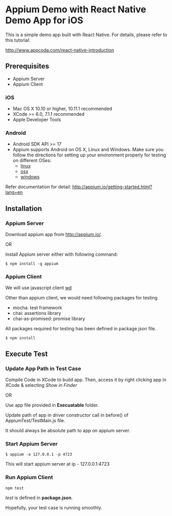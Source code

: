 # Appium Demo with React Native Demo App for iOS

This is a simple demo app built with React Native. For details, please refer to this tutorial:

http://www.appcoda.com/react-native-introduction

## Prerequisites

- Appium Server
- Appium Client

### iOS

- Mac OS X 10.10 or higher, 10.11.1 recommended
- XCode >= 6.0, 7.1.1 recommended
- Apple Developer Tools

### Android

- Android SDK API >= 17
- Appium supports Android on OS X, Linux and Windows. Make sure you follow the directions for setting up your environment properly for testing on different OSes:
  - [linux](http://appium.io/slate/en/master/?ruby#running-appium-on-linux)
  - [osx](http://appium.io/slate/en/master/?ruby#running-appium-on-mac-os-x)
  - [windows](http://appium.io/slate/en/master/?ruby#running-appium-on-windows)

Refer documentation for detail: http://appium.io/getting-started.html?lang=en

## Installation

### Appium Server

Download appium app from http://appium.io/.

OR

Install Appium server either with following command:

```
$ npm install -g appium
```

### Appium Client

We will use javascript client [wd](https://github.com/admc/wd)

Other than appium client, we would need following packages for testing
- mocha: test framework
- chai: assertions library
- chai-as-promised: promise library

All packages required for testing has been defined in package.json file.

```
$ npm install
```

## Execute Test

### Update App Path in Test Case

Compile Code in XCode to build app. Then, access it by right clicking app in XCode & selecting _Show in Finder_

OR

Use app file provided in __Execuatable__ folder.

Update path of app in driver constructor call in before() of AppiumTest/TestMain.js file.

It should always be absolute path to app on appium server.

### Start Appium Server

```
$ appium -a 127.0.0.1 -p 4723
```

This will start appium server at ip - 127.0.0.1:4723

### Run Appium Client

```
npm test
```

_test_ is defined in __package.json__.

Hopefully, your test case is running smoothly.

